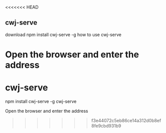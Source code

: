 <<<<<<< HEAD
## cwj-serve
download
npm install cwj-serve -g 
how to use
cwj-serve

Open the browser and enter the address
=======
# cwj-serve
npm install cwj-serve -g
cwj-serve 

Open the browser and enter the address
>>>>>>> f3e44072c5eb86ce14a312d0b8ef8fe9cbd931b9
